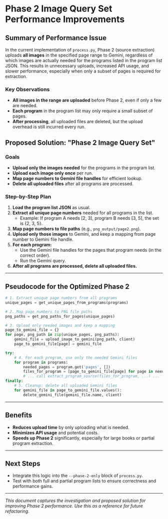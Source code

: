 # Phase 2 Image Query Set Performance Improvements

## Summary of Performance Issue

In the current implementation of `process.py`, Phase 2 (source extraction) uploads **all images** in the specified page range to Gemini, regardless of which images are actually needed for the programs listed in the program list JSON. This results in unnecessary uploads, increased API usage, and slower performance, especially when only a subset of pages is required for extraction.

### Key Observations
- **All images in the range are uploaded** before Phase 2, even if only a few are needed.
- **Each program** in the program list may only require a small subset of pages.
- **After processing**, all uploaded files are deleted, but the upload overhead is still incurred every run.

## Proposed Solution: "Phase 2 Image Query Set"

### Goals
- **Upload only the images needed** for the programs in the program list.
- **Upload each image only once** per run.
- **Map page numbers to Gemini file handles** for efficient lookup.
- **Delete all uploaded files** after all programs are processed.

### Step-by-Step Plan

1. **Load the program list JSON** as usual.
2. **Extract all unique page numbers** needed for all programs in the list.
    - Example: If program A needs [2, 3], program B needs [3, 5], the set is {2, 3, 5}.
3. **Map page numbers to file paths** (e.g., `png_output/page2.png`).
4. **Upload only those images** to Gemini, and keep a mapping from page number to Gemini file handle.
5. **For each program:**
    - Use the Gemini file handles for the pages that program needs (in the correct order).
    - Run the Gemini query.
6. **After all programs are processed, delete all uploaded files.**

---

## Pseudocode for the Optimized Phase 2

```python
# 1. Extract unique page numbers from all programs
unique_pages = get_unique_pages_from_programs(programs)

# 2. Map page numbers to PNG file paths
png_paths = get_png_paths_for_pages(unique_pages)

# 3. Upload only needed images and keep a mapping
page_to_gemini_file = {}
for page, png_path in zip(unique_pages, png_paths):
    gemini_file = upload_image_to_gemini(png_path, client)
    page_to_gemini_file[page] = gemini_file

try:
    # 4. For each program, use only the needed Gemini files
    for program in programs:
        needed_pages = program.get('pages', [])
        files_for_program = [page_to_gemini_file[page] for page in needed_pages]
        # ... call extract_program_source(files_for_program, ...) ...
finally:
    # 5. Cleanup: delete all uploaded Gemini files
    for gemini_file in page_to_gemini_file.values():
        delete_gemini_file(gemini_file.name, client)
```

---

## Benefits
- **Reduces upload time** by only uploading what is needed.
- **Minimizes API usage** and potential costs.
- **Speeds up Phase 2** significantly, especially for large books or partial program extraction.

---

## Next Steps
- Integrate this logic into the `--phase-2-only` block of `process.py`.
- Test with both full and partial program lists to ensure correctness and performance gains.

---

*This document captures the investigation and proposed solution for improving Phase 2 performance. Use this as a reference for future refactoring.* 
